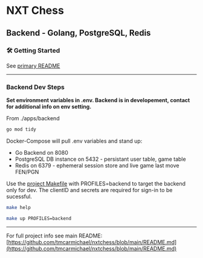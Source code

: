# NXT Chess

## Backend - Golang, PostgreSQL, Redis

### 🛠️ Getting Started

See [primary README](https://github.com/tmcarmichael/nxtchess/blob/main/README.md)

---

### Backend Dev Steps

**Set environment variables in .env. Backend is in developement, contact for additional info on env setting.**

From ./apps/backend

```bash
go mod tidy
```

Docker-Compose will pull .env variables and stand up:

- Go Backend on 8080
- PostgreSQL DB instance on 5432 - persistant user table, game table
- Redis on 6379 - ephemeral session store and live game last move FEN/PGN

Use the [project Makefile](https://github.com/tmcarmichael/nxtchess/blob/main/Makefile) with PROFILES=backend to target the backend only for dev. The clientID and secrets are required for sign-in to be sucessful.

```bash
make help
```

```bash
make up PROFILES=backend
```

---

For full project info see main README: [https://github.com/tmcarmichael/nxtchess/blob/main/README.md](https://github.com/tmcarmichael/nxtchess/blob/main/README.md)
